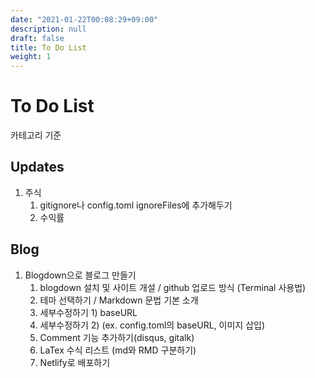 ```yaml
---
date: "2021-01-22T00:08:29+09:00"
description: null
draft: false
title: To Do List
weight: 1
---
```


# To Do List
카테고리 기준

## Updates
1. 주식 
    1. gitignore나 config.toml ignoreFiles에 추가해두기
    2. 수익률

## Blog
1. Blogdown으로 블로그 만들기
    1. blogdown 설치 및 사이트 개설 / github 업로드 방식 (Terminal 사용법)
    2. 테마 선택하기 / Markdown 문법 기본 소개
    3. 세부수정하기 1) baseURL
    4. 세부수정하기 2) (ex. config.toml의 baseURL, 이미지 삽입)
    5. Comment 기능 추가하기(disqus, gitalk)
    6. LaTex 수식 리스트 (md와 RMD 구분하기)
    7. Netlify로 배포하기




<br>
<br>